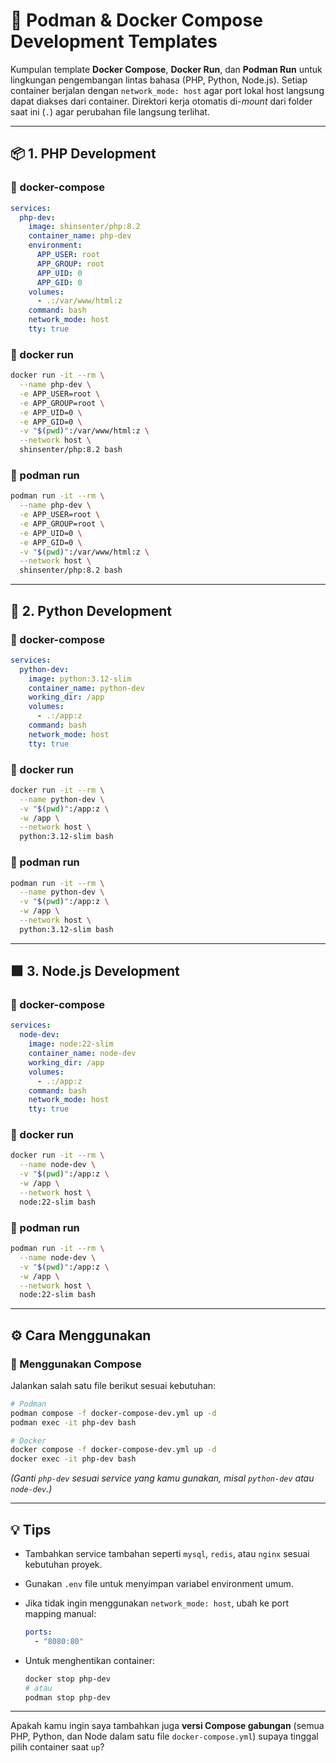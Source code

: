# 🐳 Podman & Docker Compose Development Templates

Kumpulan template **Docker Compose**, **Docker Run**, dan **Podman Run** untuk lingkungan pengembangan lintas bahasa (PHP, Python, Node.js).
Setiap container berjalan dengan `network_mode: host` agar port lokal host langsung dapat diakses dari container.
Direktori kerja otomatis di-*mount* dari folder saat ini (`.`) agar perubahan file langsung terlihat.

---

## 📦 1. PHP Development

### 🧩 docker-compose

```yaml
services:
  php-dev:
    image: shinsenter/php:8.2
    container_name: php-dev
    environment:
      APP_USER: root
      APP_GROUP: root
      APP_UID: 0
      APP_GID: 0
    volumes:
      - .:/var/www/html:z
    command: bash
    network_mode: host
    tty: true
```

### 🐋 docker run

```bash
docker run -it --rm \
  --name php-dev \
  -e APP_USER=root \
  -e APP_GROUP=root \
  -e APP_UID=0 \
  -e APP_GID=0 \
  -v "$(pwd)":/var/www/html:z \
  --network host \
  shinsenter/php:8.2 bash
```

### 🫧 podman run

```bash
podman run -it --rm \
  --name php-dev \
  -e APP_USER=root \
  -e APP_GROUP=root \
  -e APP_UID=0 \
  -e APP_GID=0 \
  -v "$(pwd)":/var/www/html:z \
  --network host \
  shinsenter/php:8.2 bash
```

---

## 🐍 2. Python Development

### 🧩 docker-compose

```yaml
services:
  python-dev:
    image: python:3.12-slim
    container_name: python-dev
    working_dir: /app
    volumes:
      - .:/app:z
    command: bash
    network_mode: host
    tty: true
```

### 🐋 docker run

```bash
docker run -it --rm \
  --name python-dev \
  -v "$(pwd)":/app:z \
  -w /app \
  --network host \
  python:3.12-slim bash
```

### 🫧 podman run

```bash
podman run -it --rm \
  --name python-dev \
  -v "$(pwd)":/app:z \
  -w /app \
  --network host \
  python:3.12-slim bash
```

---

## 🟩 3. Node.js Development

### 🧩 docker-compose

```yaml
services:
  node-dev:
    image: node:22-slim
    container_name: node-dev
    working_dir: /app
    volumes:
      - .:/app:z
    command: bash
    network_mode: host
    tty: true
```

### 🐋 docker run

```bash
docker run -it --rm \
  --name node-dev \
  -v "$(pwd)":/app:z \
  -w /app \
  --network host \
  node:22-slim bash
```

### 🫧 podman run

```bash
podman run -it --rm \
  --name node-dev \
  -v "$(pwd)":/app:z \
  -w /app \
  --network host \
  node:22-slim bash
```

---

## ⚙️ Cara Menggunakan

### 🧠 Menggunakan Compose

Jalankan salah satu file berikut sesuai kebutuhan:

```bash
# Podman
podman compose -f docker-compose-dev.yml up -d
podman exec -it php-dev bash

# Docker
docker compose -f docker-compose-dev.yml up -d
docker exec -it php-dev bash
```

*(Ganti `php-dev` sesuai service yang kamu gunakan, misal `python-dev` atau `node-dev`.)*

---

## 💡 Tips

* Tambahkan service tambahan seperti `mysql`, `redis`, atau `nginx` sesuai kebutuhan proyek.
* Gunakan `.env` file untuk menyimpan variabel environment umum.
* Jika tidak ingin menggunakan `network_mode: host`, ubah ke port mapping manual:

  ```yaml
  ports:
    - "8080:80"
  ```
* Untuk menghentikan container:

  ```bash
  docker stop php-dev
  # atau
  podman stop php-dev
  ```

---

Apakah kamu ingin saya tambahkan juga **versi Compose gabungan** (semua PHP, Python, dan Node dalam satu file `docker-compose.yml`) supaya tinggal pilih container saat `up`?
